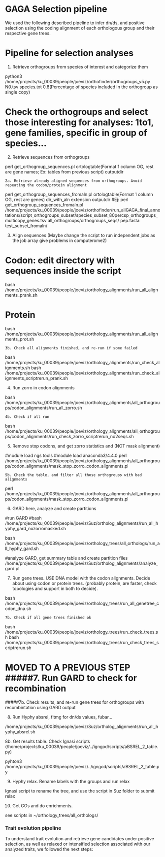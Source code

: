# GAGA Selection pipeline

We used the following described pipeline to infer dn/ds, and positive selection using the coding alignment of each orthologous group and their respective gene trees. 


# Pipeline for selection analyses


1. Retrieve orthogroups from species of interest and categorize them

python3 /home/projects/ku_00039/people/joeviz/orthofinder/orthogroups_v5.py N0.tsv species.txt 0.8(Percentage of species included in the orthogroup as single copy)

# Check the orthogroups and select those interesting for analyses: 1to1, gene families, specific in group of species...


2. Retrieve sequences from orthogroups

perl get_orthogroup_sequences.pl ortologtable(Format 1 column OG, rest are gene names; Ex: tables from previous script) outputdir

    2a. Retrieve already aligned sequences from orthogroups. Avoid repeating the codon/protein alignment
perl get_orthogroup_sequences_fromaln.pl ortologtable(Format 1 column OG, rest are genes) dir_with_aln extension outputdir
#Ej: perl get_orthogroup_sequences_fromaln.pl /home/projects/ku_00039/people/joeviz/orthofinder/run_allGAGA_final_annotations/script_orthogroups_subset/species_subset_80percsp_orthogroups_multicopy_genes.tsv all_orthogroups/orthogroups_seqs/ pep.fasta test_subset_fromaln/


3. Align sequences (Maybe change the script to run independent jobs as the job array give problems in computerome2)

# Codon: edit directory with sequences inside the script
bash /home/projects/ku_00039/people/joeviz/orthology_alignments/run_all_alignments_prank.sh 

# Protein 
bash /home/projects/ku_00039/people/joeviz/orthology_alignments/run_all_alignments_prot.sh 


    3b. Check all alignments finished, and re-run if some failed

bash /home/projects/ku_00039/people/joeviz/orthology_alignments/run_check_alignments.sh
bash /home/projects/ku_00039/people/joeviz/orthology_alignments/run_check_alignments_scriptrerun_prank.sh



4. Run zorro in codon alignments

bash /home/projects/ku_00039/people/joeviz/orthology_alignments/all_orthogroups/codon_alignments/run_all_zorro.sh


    4b. Check if all run

bash /home/projects/ku_00039/people/joeviz/orthology_alignments/all_orthogroups/codon_alignments/run_check_zorro_scriptrerun_no2seqs.sh


5. Remove stop codons, and get zorro statistics and (NOT mask alignment)

#module load ngs tools
#module load anaconda3/4.4.0
perl /home/projects/ku_00039/people/joeviz/orthology_alignments/all_orthogroups/codon_alignments/mask_stop_zorro_codon_alignments.pl


    5b. Check the table, and filter all those orthogroups with bad alignments

perl /home/projects/ku_00039/people/joeviz/orthology_alignments/all_orthogroups/codon_alignments/mask_stop_zorro_codon_alignments.pl


6. GARD here, analyze and create partitions

#run GARD
#bash /home/projects/ku_00039/people/joeviz/Suz/ortholog_alignments/run_all_hyphy_gard_nozorromasked.sh

bash /home/projects/ku_00039/people/joeviz/orthology_trees/all_orthologs/run_all_hyphy_gard.sh

#analyze GARD, get summary table and create partition files
/home/projects/ku_00039/people/joeviz/Suz/ortholog_alignments/analyze_gard.pl


7. Run gene trees. USE DNA model with the codon alignments. Decide about using codon or protein trees. (probably protein, are faster, check topologies and support in both to decide). 

bash /home/projects/ku_00039/people/joeviz/orthology_trees/run_all_genetree_codon_dna.sh

    7b. Check if all gene trees finished ok

bash /home/projects/ku_00039/people/joeviz/orthology_trees/run_check_trees.sh
bash /home/projects/ku_00039/people/joeviz/orthology_trees/run_check_trees_scriptrerun.sh



# MOVED TO A PREVIOUS STEP #####7. Run GARD to check for recombination
#####7b. Check results, and re-run gene trees for orthogroups with recombintation using GARD output


8. Run Hyphy absrel, fitmg for dn/ds values, fubar... 

/home/projects/ku_00039/people/joeviz/Suz/ortholog_alignments/run_all_hyphy_absrel.sh


8b. Get results table. Check Ignasi scripts (/home/projects/ku_00039/people/joeviz/../igngod/scripts/aBSREL_2_table.py)


pyhton3 /home/projects/ku_00039/people/joeviz/../igngod/scripts/aBSREL_2_table.py


9. Hyphy relax. Rename labels with the groups and run relax

Ignasi script to rename the tree, and use the script in Suz folder to submit relax

10. Get GOs and do enrichments. 

see scripts in ~/orthology_trees/all_orthologs/









### Trait evolution pipeline

To understand trait evolution and retrieve gene candidates under positive selection, as well as relaxed or intensified selection associated with our analyzed traits, we followed the next steps:




